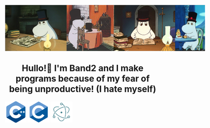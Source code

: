 <div align="center" style="display: flex;">
  <img height="150" src="moomin-papa-reading.gif"  />
  <img height="150" src="moominpapa-with-big-hat.gif"  />
  <img height="150" src="moominpapa-reading-2.gif"  />
  <img height="150" src="arrow-in-head.png"  />
</div>

###

<h1 align="center">Hullo!👋 I'm Band2 and I make programs because of my fear of being unproductive! (I hate myself)</h1>

###

<div align="left">
  <img src="https://github.com/devicons/devicon/blob/v2.16.0/icons/cplusplus/cplusplus-original.svg" height="70" alt="cpp logo"  />
  <img src="https://github.com/devicons/devicon/blob/v2.16.0/icons/c/c-original.svg" height="70" alt="c logo"  />
  <img src="https://github.com/devicons/devicon/blob/v2.16.0/icons/electron/electron-original.svg" height="70" alt="electron"/>
</div>

###
